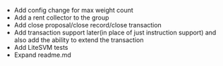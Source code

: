 - Add config change for max weight count
- Add a rent collector to the group
- Add close proposal/close record/close transaction
- Add transaction support later(in place of just instruction support) and also add the ability to extend the transaction
- Add LiteSVM tests
- Expand readme.md
